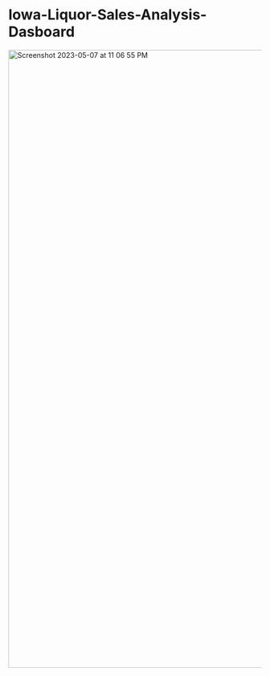 # Iowa-Liquor-Sales-Analysis-Dasboard
<img width="1230" alt="Screenshot 2023-05-07 at 11 06 55 PM" src="https://user-images.githubusercontent.com/69577585/236725143-2d3af62a-d568-4273-86bc-e8d545121199.png">
